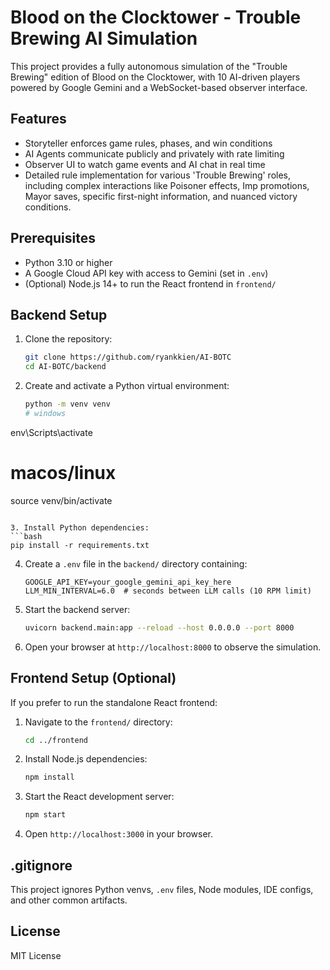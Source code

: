 # Blood on the Clocktower - Trouble Brewing AI Simulation

This project provides a fully autonomous simulation of the "Trouble Brewing" edition of Blood on the Clocktower,
with 10 AI-driven players powered by Google Gemini and a WebSocket-based observer interface.

## Features

- Storyteller enforces game rules, phases, and win conditions
- AI Agents communicate publicly and privately with rate limiting
- Observer UI to watch game events and AI chat in real time
- Detailed rule implementation for various 'Trouble Brewing' roles, including complex interactions like Poisoner effects, Imp promotions, Mayor saves, specific first-night information, and nuanced victory conditions.

## Prerequisites

- Python 3.10 or higher
- A Google Cloud API key with access to Gemini (set in `.env`)
- (Optional) Node.js 14+ to run the React frontend in `frontend/`

## Backend Setup

1. Clone the repository:
   ```bash
   git clone https://github.com/ryankkien/AI-BOTC
   cd AI-BOTC/backend
   ```

2. Create and activate a Python virtual environment:
   ```bash
   python -m venv venv
   # windows
env\Scripts\activate
   # macos/linux
source venv/bin/activate
   ```

3. Install Python dependencies:
   ```bash
   pip install -r requirements.txt
   ```

4. Create a `.env` file in the `backend/` directory containing:
   ```dotenv
   GOOGLE_API_KEY=your_google_gemini_api_key_here
   LLM_MIN_INTERVAL=6.0  # seconds between LLM calls (10 RPM limit)
   ```

5. Start the backend server:
   ```bash
   uvicorn backend.main:app --reload --host 0.0.0.0 --port 8000
   ```

6. Open your browser at `http://localhost:8000` to observe the simulation.

## Frontend Setup (Optional)

If you prefer to run the standalone React frontend:

1. Navigate to the `frontend/` directory:
   ```bash
   cd ../frontend
   ```

2. Install Node.js dependencies:
   ```bash
   npm install
   ```

3. Start the React development server:
   ```bash
   npm start
   ```

4. Open `http://localhost:3000` in your browser.

## .gitignore

This project ignores Python venvs, `.env` files, Node modules, IDE configs, and other common artifacts.

## License

MIT License 